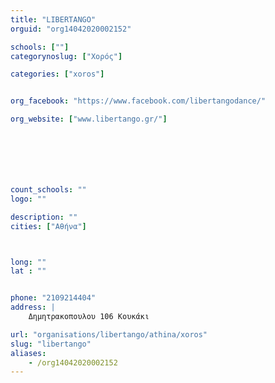 ```yaml
---
title: "LIBERTANGO"
orguid: "org14042020002152"

schools: [""]
categorynoslug: ["Χορός"]

categories: ["xoros"]


org_facebook: "https://www.facebook.com/libertangodance/"

org_website: ["www.libertango.gr/"]







count_schools: ""
logo: ""

description: ""
cities: ["Αθήνα"]



long: ""
lat : ""


phone: "2109214404"
address: |
    Δημητρακοπουλου 106 Κουκάκι

url: "organisations/libertango/athina/xoros"
slug: "libertango"
aliases:
    - /org14042020002152
---
```



